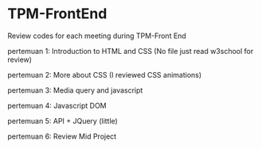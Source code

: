 # TPM-FrontEnd
Review codes for each meeting during TPM-Front End

pertemuan 1: Introduction to HTML and CSS (No file just read w3school for review)

pertemuan 2: More about CSS (I reviewed CSS animations)

pertemuan 3: Media query and javascript

pertemuan 4: Javascript DOM

pertemuan 5: API + JQuery (little)

pertemuan 6: Review Mid Project